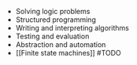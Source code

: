 - Solving logic problems
- Structured programming
- Writing and interpreting algorithms
- Testing and evaluation
- Abstraction and automation
- [[Finite state machines]]
#TODO
